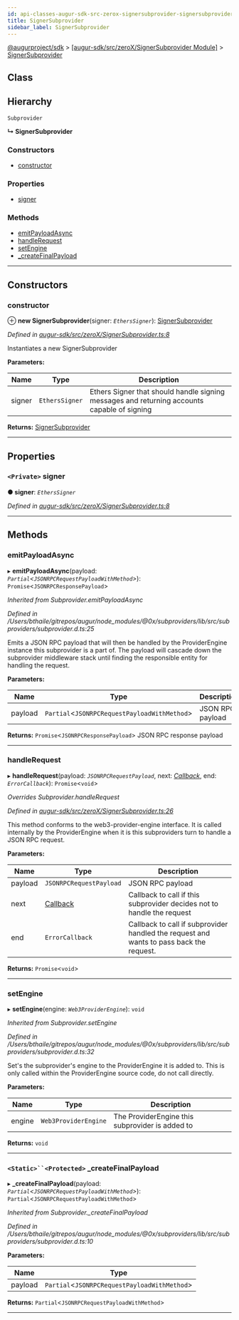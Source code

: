 ```yaml
---
id: api-classes-augur-sdk-src-zerox-signersubprovider-signersubprovider
title: SignerSubprovider
sidebar_label: SignerSubprovider
---
```


[@augurproject/sdk](api-readme.md) > [[augur-sdk/src/zeroX/SignerSubprovider Module]](api-modules-augur-sdk-src-zerox-signersubprovider-module.md) > [SignerSubprovider](api-classes-augur-sdk-src-zerox-signersubprovider-signersubprovider.md)

## Class

## Hierarchy

 `Subprovider`

**↳ SignerSubprovider**

### Constructors

* [constructor](api-classes-augur-sdk-src-zerox-signersubprovider-signersubprovider.md#constructor)

### Properties

* [signer](api-classes-augur-sdk-src-zerox-signersubprovider-signersubprovider.md#signer)

### Methods

* [emitPayloadAsync](api-classes-augur-sdk-src-zerox-signersubprovider-signersubprovider.md#emitpayloadasync)
* [handleRequest](api-classes-augur-sdk-src-zerox-signersubprovider-signersubprovider.md#handlerequest)
* [setEngine](api-classes-augur-sdk-src-zerox-signersubprovider-signersubprovider.md#setengine)
* [_createFinalPayload](api-classes-augur-sdk-src-zerox-signersubprovider-signersubprovider.md#_createfinalpayload)

---

## Constructors

<a id="constructor"></a>

###  constructor

⊕ **new SignerSubprovider**(signer: *`EthersSigner`*): [SignerSubprovider](api-classes-augur-sdk-src-zerox-signersubprovider-signersubprovider.md)

*Defined in [augur-sdk/src/zeroX/SignerSubprovider.ts:8](https://github.com/AugurProject/augur/blob/0787bf1a23/packages/augur-sdk/src/zeroX/SignerSubprovider.ts#L8)*

Instantiates a new SignerSubprovider

**Parameters:**

| Name | Type | Description |
| ------ | ------ | ------ |
| signer | `EthersSigner` |  Ethers Signer that should handle signing messages and returning accounts capable of signing |

**Returns:** [SignerSubprovider](api-classes-augur-sdk-src-zerox-signersubprovider-signersubprovider.md)

___

## Properties

<a id="signer"></a>

### `<Private>` signer

**● signer**: *`EthersSigner`*

*Defined in [augur-sdk/src/zeroX/SignerSubprovider.ts:8](https://github.com/AugurProject/augur/blob/0787bf1a23/packages/augur-sdk/src/zeroX/SignerSubprovider.ts#L8)*

___

## Methods

<a id="emitpayloadasync"></a>

###  emitPayloadAsync

▸ **emitPayloadAsync**(payload: *`Partial`<`JSONRPCRequestPayloadWithMethod`>*): `Promise`<`JSONRPCResponsePayload`>

*Inherited from Subprovider.emitPayloadAsync*

*Defined in /Users/bthaile/gitrepos/augur/node_modules/@0x/subproviders/lib/src/subproviders/subprovider.d.ts:25*

Emits a JSON RPC payload that will then be handled by the ProviderEngine instance this subprovider is a part of. The payload will cascade down the subprovider middleware stack until finding the responsible entity for handling the request.

**Parameters:**

| Name | Type | Description |
| ------ | ------ | ------ |
| payload | `Partial`<`JSONRPCRequestPayloadWithMethod`> |  JSON RPC payload |

**Returns:** `Promise`<`JSONRPCResponsePayload`>
JSON RPC response payload

___
<a id="handlerequest"></a>

###  handleRequest

▸ **handleRequest**(payload: *`JSONRPCRequestPayload`*, next: *[Callback](api-modules-augur-sdk-src-events-module.md#callback)*, end: *`ErrorCallback`*): `Promise`<`void`>

*Overrides Subprovider.handleRequest*

*Defined in [augur-sdk/src/zeroX/SignerSubprovider.ts:26](https://github.com/AugurProject/augur/blob/0787bf1a23/packages/augur-sdk/src/zeroX/SignerSubprovider.ts#L26)*

This method conforms to the web3-provider-engine interface. It is called internally by the ProviderEngine when it is this subproviders turn to handle a JSON RPC request.

**Parameters:**

| Name | Type | Description |
| ------ | ------ | ------ |
| payload | `JSONRPCRequestPayload` |  JSON RPC payload |
| next | [Callback](api-modules-augur-sdk-src-events-module.md#callback) |  Callback to call if this subprovider decides not to handle the request |
| end | `ErrorCallback` |  Callback to call if subprovider handled the request and wants to pass back the request. |

**Returns:** `Promise`<`void`>

___
<a id="setengine"></a>

###  setEngine

▸ **setEngine**(engine: *`Web3ProviderEngine`*): `void`

*Inherited from Subprovider.setEngine*

*Defined in /Users/bthaile/gitrepos/augur/node_modules/@0x/subproviders/lib/src/subproviders/subprovider.d.ts:32*

Set's the subprovider's engine to the ProviderEngine it is added to. This is only called within the ProviderEngine source code, do not call directly.

**Parameters:**

| Name | Type | Description |
| ------ | ------ | ------ |
| engine | `Web3ProviderEngine` |  The ProviderEngine this subprovider is added to |

**Returns:** `void`

___
<a id="_createfinalpayload"></a>

### `<Static>``<Protected>` _createFinalPayload

▸ **_createFinalPayload**(payload: *`Partial`<`JSONRPCRequestPayloadWithMethod`>*): `Partial`<`JSONRPCRequestPayloadWithMethod`>

*Inherited from Subprovider._createFinalPayload*

*Defined in /Users/bthaile/gitrepos/augur/node_modules/@0x/subproviders/lib/src/subproviders/subprovider.d.ts:10*

**Parameters:**

| Name | Type |
| ------ | ------ |
| payload | `Partial`<`JSONRPCRequestPayloadWithMethod`> |

**Returns:** `Partial`<`JSONRPCRequestPayloadWithMethod`>

___

